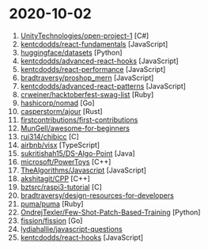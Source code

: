 # 2020-10-02

1. [UnityTechnologies/open-project-1](https://github.com/UnityTechnologies/open-project-1 "Unity Open Project #1: Action-adventure") [C#]
2. [kentcdodds/react-fundamentals](https://github.com/kentcdodds/react-fundamentals "Material for my React Fundamentals Workshop") [JavaScript]
3. [huggingface/datasets](https://github.com/huggingface/datasets "🤗 Fast, efficient, open-access datasets and evaluation metrics for Natural Language Processing and more in PyTorch, TensorFlow, NumPy and Pandas") [Python]
4. [kentcdodds/advanced-react-hooks](https://github.com/kentcdodds/advanced-react-hooks "Learn Advanced React Hooks workshop") [JavaScript]
5. [kentcdodds/react-performance](https://github.com/kentcdodds/react-performance "Let's make our apps fast ⚡") [JavaScript]
6. [bradtraversy/proshop_mern](https://github.com/bradtraversy/proshop_mern "Shopping cart built with MERN & Redux") [JavaScript]
7. [kentcdodds/advanced-react-patterns](https://github.com/kentcdodds/advanced-react-patterns "This is the latest advanced react patterns workshop") [JavaScript]
8. [crweiner/hacktoberfest-swag-list](https://github.com/crweiner/hacktoberfest-swag-list "Multiple companies give out swag for Hacktoberfest, and this repo tries to list them all.") [Ruby]
9. [hashicorp/nomad](https://github.com/hashicorp/nomad "Nomad is an easy-to-use, flexible, and performant workload orchestrator that can deploy a mix of microservice, batch, containerized, and non-containerized applications. Nomad is easy to operate and scale and has native Consul and Vault integrations.") [Go]
10. [casperstorm/ajour](https://github.com/casperstorm/ajour "A World of Warcraft addon manager written in Rust.") [Rust]
11. [firstcontributions/first-contributions](https://github.com/firstcontributions/first-contributions "🚀✨ Help beginners to contribute to open source projects") 
12. [MunGell/awesome-for-beginners](https://github.com/MunGell/awesome-for-beginners "A list of awesome beginners-friendly projects.") 
13. [rui314/chibicc](https://github.com/rui314/chibicc "A small C compiler") [C]
14. [airbnb/visx](https://github.com/airbnb/visx "🐯 visx | visualization components") [TypeScript]
15. [sukritishah15/DS-Algo-Point](https://github.com/sukritishah15/DS-Algo-Point "This repository contains codes for various data structures and algorithms in C, C++, Java, Python.") [Java]
16. [microsoft/PowerToys](https://github.com/microsoft/PowerToys "Windows system utilities to maximize productivity") [C++]
17. [TheAlgorithms/Javascript](https://github.com/TheAlgorithms/Javascript "A repository for All algorithms implemented in Javascript (for educational purposes only)") [JavaScript]
18. [akshitagit/CPP](https://github.com/akshitagit/CPP "Repository for C++/C codes and algos.") [C++]
19. [bztsrc/raspi3-tutorial](https://github.com/bztsrc/raspi3-tutorial "Bare metal Raspberry Pi 3 tutorials") [C]
20. [bradtraversy/design-resources-for-developers](https://github.com/bradtraversy/design-resources-for-developers "Curated list of design and UI resources from stock photos, web templates, CSS frameworks, UI libraries, tools and much more") 
21. [puma/puma](https://github.com/puma/puma "A Ruby/Rack web server built for concurrency") [Ruby]
22. [OndrejTexler/Few-Shot-Patch-Based-Training](https://github.com/OndrejTexler/Few-Shot-Patch-Based-Training "The official implementation of our SIGGRAPH 2020 paper Interactive Video Stylization Using Few-Shot Patch-Based Training") [Python]
23. [fission/fission](https://github.com/fission/fission "Fast and Simple Serverless Functions for Kubernetes") [Go]
24. [lydiahallie/javascript-questions](https://github.com/lydiahallie/javascript-questions "A long list of (advanced) JavaScript questions, and their explanations ✨") 
25. [kentcdodds/react-hooks](https://github.com/kentcdodds/react-hooks "Learn React Hooks! 🎣 ⚛") [JavaScript]
